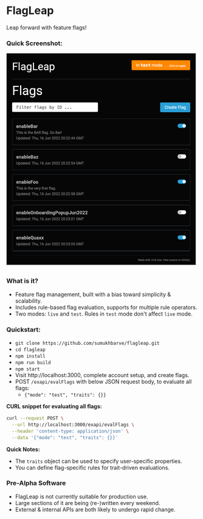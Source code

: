 # FlagLeap

Leap forward with feature flags!

### Quick Screenshot:

<img alt="FlagLeap Screenshot" src="/screenshots/2022-06-18-flagLister.png" width="540" />

### What is it?

- Feature flag management, built with a bias toward simplicity & scalability.
- Includes rule-based flag evaluation, supports for multiple rule operators.
- Two modes: `live` and `test`. Rules in `test` mode don't affect `live` mode.

### Quickstart:
- `git clone https://github.com/sumukhbarve/flagleap.git`
- `cd flagleap`
- `npm install`
- `npm run build`
- `npm start`
- Visit http://localhost:3000, complete account setup, and create flags.
- POST `/exapi/evalFlags` with below JSON request body, to evaluate all flags:
  -  `{"mode": "test", "traits": {}}`

**CURL snippet for evaluating all flags:**
```sh
curl --request POST \
  --url http://localhost:3000/exapi/evalFlags \
  --header 'content-type: application/json' \
  --data '{"mode": "test", "traits": {}}'
```

**Quick Notes:**
- The `traits` object can be used to specify user-specific properties.
- You can define flag-specific rules for trait-driven evaluations.


### Pre-Alpha Software

- FlagLeap is not currently suitable for production use.
- Large sections of it are being (re-)written every weekend.
- External & internal APIs are both likely to undergo rapid change.
